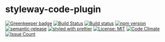 # styleway-code-plugin

[![Greenkeeper badge](https://badges.greenkeeper.io/marlass/styleway-code-plugin.svg)](https://greenkeeper.io/)
[![Build Status](https://travis-ci.org/marlass/styleway-code-plugin.svg?branch=master)](https://travis-ci.org/marlass/styleway-code-plugin)
[![Build status](https://ci.appveyor.com/api/projects/status/6u6d323r8j5kcyod/branch/master?svg=true)](https://ci.appveyor.com/project/marlass/styleway-code-plugin/branch/master)
[![npm version](https://badge.fury.io/js/styleway-code-plugin.svg)](https://badge.fury.io/js/styleway-code-plugin)
[![semantic-release](https://img.shields.io/badge/%20%20%F0%9F%93%A6%F0%9F%9A%80-semantic--release-e10079.svg)](https://github.com/semantic-release/semantic-release)
[![styled with prettier](https://img.shields.io/badge/styled_with-prettier-ff69b4.svg)](https://github.com/prettier/prettier)
[![License: MIT](https://img.shields.io/badge/License-MIT-yellow.svg)](https://opensource.org/licenses/MIT)
[![Code Climate](https://codeclimate.com/github/marlass/styleway-code-plugin/badges/gpa.svg)](https://codeclimate.com/github/codeclimate/codeclimate)
[![Issue Count](https://codeclimate.com/github/marlass/styleway-code-plugin/badges/issue_count.svg)](https://codeclimate.com/github/codeclimate/codeclimate)

